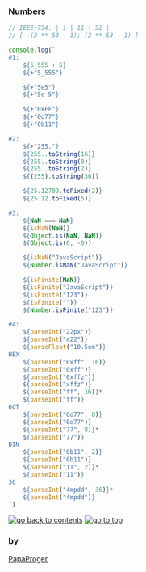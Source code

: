 ### <a id="0">Numbers</a>

```javascript
// IEEE-754: | 1 | 11 | 52 |
// [ -(2 ** 53 - 1); (2 ** 53 - 1) ]

console.log(`
#1:
    ${5_555 + 5}
    ${+"5_555"}

    ${+"5e5"}
    ${+"5e-5"}

    ${+"0xFF"}
    ${+"0o77"}
    ${+"0b11"}

#2:
    ${+"255."}
    ${255..toString(16)}
    ${255..toString(8)}
    ${255..toString(2)}
    ${(255).toString(36)}

    ${25.12789.toFixed(2)}
    ${25.12.toFixed(5)}

#3:
    ${NaN === NaN}
    ${isNaN(NaN)}
    ${Object.is(NaN, NaN)}
    ${Object.is(0, -0)}

    ${isNaN("JavaScript")}
    ${Number.isNaN("JavaScript")}

    ${isFinite(NaN)}
    ${isFinite("JavaScript")}
    ${isFinite("123")}
    ${isFinite("")}
    ${Number.isFinite("123")}

#4:
    ${parseInt("22px")}
    ${parseInt("a22")}
    ${parseFloat("10.5em")}
HEX
    ${parseInt("0xff", 16)}
    ${parseInt("0xff")}
    ${parseInt("0xffz")}
    ${parseInt("xffz")}
    ${parseInt("ff", 16)}*
    ${parseInt("ff")}
OCT
    ${parseInt("0o77", 8)}
    ${parseInt("0o77")}
    ${parseInt("77", 8)}*
    ${parseInt("77")}
BIN
    ${parseInt("0b11", 2)}
    ${parseInt("0b11")}
    ${parseInt("11", 2)}*
    ${parseInt("11")}
36
    ${parseInt("4mpdd", 36)}*
    ${parseInt("4mpdd")}
`)
```

<a href="https://github.com/papaproger/fun-js-sketches"><img src="https://img.shields.io/badge/&#9664;%20go%20back%20to%20contents-242424?style=for-the-badge" alt="go back to contents" /></a>
<a href="#0"><img src="https://img.shields.io/badge/go%20to%20top%20&#9650;-242424?style=for-the-badge" alt="go to top" /></a>

### by

[PapaProger](https://github.com/papaproger)